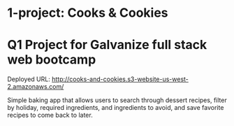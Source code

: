 # 1-project: Cooks & Cookies
# Q1 Project for Galvanize full stack web bootcamp

Deployed URL: http://cooks-and-cookies.s3-website-us-west-2.amazonaws.com/

Simple baking app that allows users to search through dessert recipes, filter by holiday, required ingredients, and ingredients to avoid, and save favorite recipes to come back to later.

